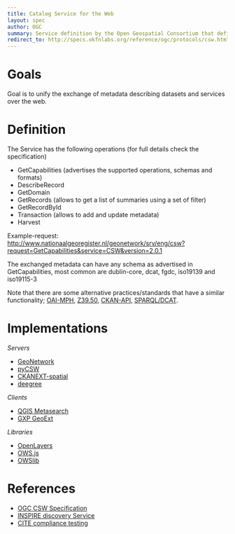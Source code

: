 ```yaml
---
title: Catalog Service for the Web
layout: spec
author: OGC
summary: Service definition by the Open Geospatial Consortium that defines exchange of metadata describing datasets
redirect_to: http://specs.okfnlabs.org/reference/ogc/protocols/csw.html
---
```


Goals
=====

Goal is to unify the exchange of metadata describing datasets and services over the web.

Definition
==========

The Service has the following operations (for full details check the specification)

* GetCapabilities (advertises the supported operations, schemas and formats)
* DescribeRecord
* GetDomain
* GetRecords (allows to get a list of summaries using a set of filter)
* GetRecordById
* Transaction (allows to add and update metadata)
* Harvest

Example-request: http://www.nationaalgeoregister.nl/geonetwork/srv/eng/csw?request=GetCapabilities&service=CSW&version=2.0.1

The exchanged metadata can have any schema as advertised in GetCapabilities, most common are dublin-core, dcat, fgdc, iso19139 and iso19115-3

Note that there are some alternative practices/standards that have a similar functionality; [OAI-MPH](http://www.openarchives.org/pmh), [Z39.50](http://en.wikipedia.org/wiki/Z39.50), [CKAN-API](http://docs.ckan.org/en/ckan-2.2/api.html), [SPARQL/DCAT](http://www.w3.org/TR/vocab-dcat).

Implementations
===============

_Servers_

* [GeoNetwork](http://geonetwork-opensource.org)
* [pyCSW](http://pycsw.org)
* [CKANEXT-spatial](http://ckanext-spatial.readthedocs.org/en/latest/csw.html)
* [deegree](http://deegree.org)

_Clients_

* [QGIS Metasearch](https://plugins.qgis.org/plugins/MetaSearch/)
* [GXP GeoExt](http://gxp.opengeo.org/master/examples/catalogue.html)

_Libraries_

* [OpenLayers](http://openlayers.org)
* [OWS.js](https://github.com/OSGeo/ows.js)
* [OWSlib](http://geopython.org/owslib)

References
==========

* [OGC CSW Specification](http://www.opengeospatial.org/standards/cat)
* [INSPIRE discovery Service](http://inspire.ec.europa.eu/documents/Network_Services/Technical%20Guidance%20Discovery%20Services%20v2.0.pdf)
* [CITE compliance testing](https://github.com/opengeospatial/teamengine)


